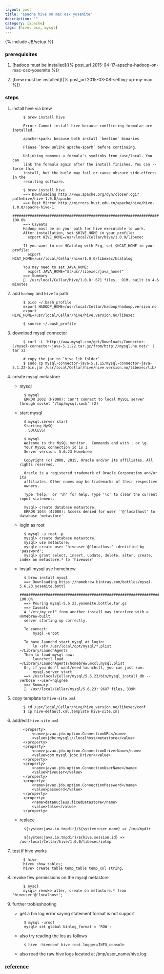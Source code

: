 ```yaml
---
layout: post
title: "apache hive on mac osx yosemite"
description: ""
category: [apache]
tags: [hive, osx, mysql]
---
```

{% include JB/setup %}


### prerequisites

1. [hadoop must be installed]({% post_url 2015-04-17-apache-hadoop-on-mac-osx-yosemite %})

1. [brew must be installed]({% post_url 2015-03-08-setting-up-my-mac %})

### steps

1. install hive via brew

            $ brew install hive

            Error: Cannot install hive because conflicting formulae are installed.

            apache-spark: because both install `beeline` binaries

            Please `brew unlink apache-spark` before continuing.

            Unlinking removes a formula's symlinks from /usr/local. You can
            link the formula again after the install finishes. You can --force this
            install, but the build may fail or cause obscure side-effects in the
            resulting software.

            $ brew install hive
            ==> Downloading http://www.apache.org/dyn/closer.cgi?path=hive/hive-1.0.0/apache
            ==> Best Mirror http://mirrors.hust.edu.cn/apache/hive/hive-1.0.0/apache-hive-1.
            ######################################################################## 100.0%
            ==> Caveats
            Hadoop must be in your path for hive executable to work.
            After installation, set $HIVE_HOME in your profile:
              export HIVE_HOME=/usr/local/Cellar/hive/1.0.0/libexec

            If you want to use HCatalog with Pig, set $HCAT_HOME in your profile:
              export HCAT_HOME=/usr/local/Cellar/hive/1.0.0/libexec/hcatalog

            You may need to set JAVA_HOME:
              export JAVA_HOME="$(/usr/libexec/java_home)"
            ==> Summary
            🍺  /usr/local/Cellar/hive/1.0.0: 671 files,  91M, built in 4.6 minutes

1. add `hadoop` and `hive` to path

            $ pico ~/.bash_profile
            export HADOOP_HOME=/usr/local/Cellar/hadoop/hadoop.version.no
            export HIVE_HOME=/usr/local/Cellar/hive/hive.version.no/libexec

            $ source ~/.bash_profile

1. download mysql connector

            $ curl -L 'http://www.mysql.com/get/Downloads/Connector-J/mysql-connector-java-5.1.22.tar.gz/from/http://mysql.he.net/' | tar xz

            # copy the jar to `hive lib folder`
            $ sudo cp mysql-connector-java-5.1.15/mysql-connector-java-5.1.22-bin.jar /usr/local/Cellar/hive/hive.version.no/libexec/lib/

1. create mysql metastore

    * mysql

            $ mysql
            ERROR 2002 (HY000): Can't connect to local MySQL server through socket '/tmp/mysql.sock' (2)
           
    * start mysql

            $ mysql.server start
            Starting MySQL
            . SUCCESS! 

            $ mysql
            Welcome to the MySQL monitor.  Commands end with ; or \g.
            Your MySQL connection id is 1
            Server version: 5.6.23 Homebrew

            Copyright (c) 2000, 2015, Oracle and/or its affiliates. All rights reserved.

            Oracle is a registered trademark of Oracle Corporation and/or its
            affiliates. Other names may be trademarks of their respective
            owners.

            Type 'help;' or '\h' for help. Type '\c' to clear the current input statement.

            mysql> create database metastore;
            ERROR 1044 (42000): Access denied for user ''@'localhost' to database 'metastore'

    * login as root

            $ mysql -u root -p
            mysql> create database metastore;
            mysql> use metastore;
            mysql> create user 'hiveuser'@'localhost' identified by 'password';
            mysql> grant select, insert, update, delete, alter, create, index on metastore.* to 'hiveuser'

    * install mysql use homebrew

            $ brew install mysql
            ==> Downloading https://homebrew.bintray.com/bottles/mysql-5.6.23.yosemite.bottl
            ######################################################################## 100.0%
            ==> Pouring mysql-5.6.23.yosemite.bottle.tar.gz
            ==> Caveats
            A "/etc/my.cnf" from another install may interfere with a Homebrew-built
            server starting up correctly.

            To connect:
                mysql -uroot

            To have launchd start mysql at login:
                ln -sfv /usr/local/opt/mysql/*.plist ~/Library/LaunchAgents
            Then to load mysql now:
                launchctl load ~/Library/LaunchAgents/homebrew.mxcl.mysql.plist
            Or, if you don't want/need launchctl, you can just run:
                mysql.server start
            ==> /usr/local/Cellar/mysql/5.6.23/bin/mysql_install_db --verbose --user=hqlgree
            ==> Summary
            🍺  /usr/local/Cellar/mysql/5.6.23: 9687 files, 339M


1. copy template to `hive-site.xml`

            $ cd /usr/local/Cellar/hive/hive.version.no/libexec/conf
            $ cp hive-default.xml.template hive-site.xml

1. add/edit `hive-site.xml`

            <property>
                <name>javax.jdo.option.ConnectionURL</name>
                <value>jdbc:mysql://localhost/metastore</value>
            </property>
            <property>
                <name>javax.jdo.option.ConnectionDriverName</name>
                <value>com.mysql.jdbc.Driver</value>
            </property>
            <property>
                <name>javax.jdo.option.ConnectionUserName</name>
                <value>hiveuser</value>
            </property>
            <property>
                <name>javax.jdo.option.ConnectionPassword</name>
                <value>password</value>
            </property>
            <property>
                <name>datanucleus.fixedDatastore</name>
                <value>false</value>
            </property>

    * replace

            ${system:java.io.tmpdir}/${system:user.name} => /tmp/mydir

            ${system:java.io.tmpdir}/${hive.session.id} => /usr/local/Cellar/hive/1.0.0/libexec/iotmp

1. test if hive works

            $ hive
            hive> show tables;
            hive> create table temp_table temp_col string;

1. revoke few permissions on the mysql metastore

            $ mysql
            mysql> revoke alter, create on metastore.* from 'hiveuser'@'localhost';

1. further trobleshooting

    * get a bin log error saying statement format is not support

            $ mysql -uroot
            mysql> set global binlog_format = 'ROW';

    * also try reading the los as follows

            $ hive -hiveconf hive.root.logger=INFO,console

    * also read the raw hive logs located at /tmp/user_name/hive.log

### [reference](https://noobergeek.wordpress.com/2013/11/09/simplest-way-to-install-and-configure-hive-for-mac-osx-lion/)